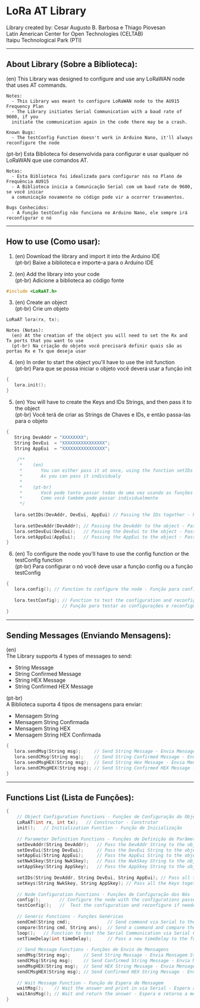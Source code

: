 # LoRa AT Library
Library created by: Cesar Augusto B. Barbosa e Thiago Piovesan  
Latin American Center for Open Technologies (CELTAB)    
Itaipu Technological Park (PTI)

  ***
## About Library (Sobre a Biblioteca):
  (en)
    This Library was designed to configure and use any LoRaWAN node
    that uses AT commands.

    Notes:
      - This Library was meant to configure LoRaWAN node to the AU915 Frequency Plan
      - The Library initiates Serial Communication with a baud rate of 9600, if you 
      initiate the communication again in the code there may be a crash.
      
    Known Bugs:
      - The testConfig Function doesn't work in Arduino Nano, it'll always reconfigure the node
          

  (pt-br)
    Esta Biblioteca foi desenvolvida para configurar e usar qualquer
    nó LoRaWAN que use comandos AT.
 
    Notas:
      - Esta Biblioteca foi idealizada para configurar nós no Plano de Frequência AU915
      - A Biblioteca inicia a Comunicação Serial com um baud rate de 9600, se você inicar
      a comunicação novamente no código pode vir a ocorrer travamentos.
      
    Bugs Conhecidos:
      - A Função testConfig não funciona no Arduino Nano, ele sempre irá reconfigurar o nó
          

***
## How to use (Como usar):
  1. (en) Download the library and import it into the Arduino IDE  
     (pt-br) Baixe a biblioteca e importe-a para o Arduino IDE
      
  2. (en) Add the library into your code  
     (pt-br) Adicione a biblioteca ao código fonte
      
   ```cpp
   #include <LoRaAT.h>
   ```
  3. (en) Create an object  
     (pt-br) Crie um objeto
     
   ```cpp
   LoRaAT lora(rx, tx);
   ```
    Notes (Notas):
      (en) At the creation of the object you will need to set the Rx and Tx ports that you want to use
      (pt-br) Na criação do objeto você precisará definir quais são as portas Rx e Tx que deseja usar
  
  4.  (en) In order to start the object you'll have to use the init function  
       (pt-br) Para que se possa iniciar o objeto você deverá usar a função init
       
   ```cpp
   {
      lora.init();
   }
   ```
   
  5. (en) You will have to create the Keys and IDs Strings, and then pass it to the object  
     (pt-br) Você terá de criar as Strings de Chaves e IDs, e então passa-las para o objeto
     
   ```cpp
   {
      String DevAddr = "XXXXXXXX";
      String DevEui  = "XXXXXXXXXXXXXXXX";
      String AppEui  = "XXXXXXXXXXXXXXXX";
    
       /**
        *    (en) 
        *       You can either pass it at once, using the function setIDs and/or setKeys
        *       As you can pass it individualy
        *
        *    (pt-br) 
        *       Você pode tanto passar todas de uma vez usando as funções setIDs e/ou setKeys
        *       Como você também pode passar individualmente
        */
    
      lora.setIDs(DevAddr, DevEui, AppEui) // Passing the IDs together - Passando os IDs juntos
     
      lora.setDevAddr(DevAddr); // Passing the DevAddr to the object - Passando o DevAddr para o objeto
      lora.setDevEui(DevEui);   // Passing the DevEui to the object - Passando o DevEui para o objeto
      lora.setAppEui(AppEui);   // Passing the AppEui to the object - Passando o AppEui para o objeto
   }
   ```
   6. (en) To configure the node you'll have to use the config function or the testConfig function  
      (pt-br) Para configurar o nó você deve usar a função config ou a função testConfig
   
   ```cpp
   {
      lora.config(); // Function to configure the node - Função para configurar o nó
      
      lora.testConfig); // Function to test the configuration and reconfigure if needed
                        // Função para testar as configurações e reconfigurar se necessário
   }
   ```
   
   ***
   ## Sending Messages (Enviando Mensagens):
   (en)  
   The Library supports 4 types of messages to send:  
   * String Message  
   * String Confirmed Message  
   * String HEX Message  
   * String Confirmed HEX Message  
   
   (pt-br)  
   A Biblioteca suporta 4 tipos de mensagens para enviar:  
   * Mensagem String  
   * Mensagem String Confirmada  
   * Mensagem String HEX  
   * Mensagem String HEX Confirmada
   
   ```cpp
   {
      lora.sendMsg(String msg);     // Send String Message - Envia Mensagem String
      lora.sendCMsg(String msg);    // Send String Confirmed Message - Envia Mensagem String Confirmada
      lora.sendMsgHEX(String msg);  // Send String Hex Message - Envia Mensagem String HEX
      lora.sendCMsgHEX(String msg); // Send String Confirmed HEX Message - Envia Mensagem String HEX Confirmada
  }
  ```
  
  ***
  ## Functions List (Lista de Funções):
  ```cpp
  {
      // Object Configuration Functions - Funções de Configuração do Objeto
      LoRaAT(int rx, int tx);   // Constructor - Construtor
      init();   // Initialization Function - Função de Inicialização
      
      // Parameter Definition Functions - Funções de Definição de Parâmetros
      setDevAddr(String DevAddr);   // Pass the DevAddr String to the object - Passa a String do DevAddr para o objeto
      setDevEui(String DevEui);     // Pass the DevEui String to the object - Passa a String do DevEui para o objeto
      setAppEui(String AppEui);     // Pass the AppEui String to the object - Passa a String do AppEui para o objeto
      setNwkSkey(String NwkSkey);   // Pass the NwkSkey String to the object - Passa a String do NwkSkey para o objeto
      setAppSkey(String AppSkey);   // Pass the AppSkey String to the object - Para a String do AppSkey para o objeto
      
      setIDs(String DevAddr, String DevEui, String AppEui); // Pass all the IDs together to the object - Passa todos IDs juntos para o objeto
      setKeys(String NwkSkey, String AppSkey); // Pass all the Keys together to the object - Passa todas as Keys juntas para o objeto
      
      // Node Configuration Functions - Funções de Configuração dos Nós
      config();       // Configure the node with the configurations passed - Configura o nó com as configurações passadas
      testConfig();   //  Test the configuration and reconfigure if needed - Testa as configurações e reconfigura se necessário
      
      // Generic Functions - Funções Genéricas
      sendCmd(String cmd);              // Send command via Serial to the node - Envia comandos para o nó via Serial
      compare(String cmd, String ans);  // Send a command and compare the received answer - Envia um comando e compara a resposta recebida
      loop();   // Function to test the Serial Communication via Serial Console - Função para testar a comunicação Serial usando o Console Serial
      setTimeDelay(int timeDelay);      // Pass a new timeDelay to the functions - Passa um novo timeDelay para as funções
      
      // Send Message Functions - Funções de Envio de Mensagens
      sendMsg(String msg);     // Send String Message - Envia Mensagem String
      sendCMsg(String msg);    // Send Confirmed String Message - Envia Mensagem String Confirmada
      sendMsgHEX(String msg);  // Send HEX String Message - Envia Mensagem String HEX
      sendCMsgHEX(String msg); // Send Confirmed HEX String Message - Envia Mensagem String HEX Confirmada
      
      // Wait Message Function - Função de Espera de Mensagem
      waitMsg();    // Wait the answer and print in via Serial - Espera a mensagem e imprime via Serial
      waitAnsMsg(); // Wait and return the answer - Espera e retorna a mensagem - (delay = timedelay*2)
}
```
